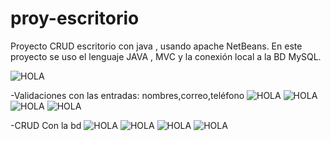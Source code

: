 # proy-escritorio
Proyecto CRUD escritorio con java , usando apache NetBeans.
En este proyecto se uso el lenguaje JAVA ,  MVC y la conexión local a la BD MySQL.

![HOLA](./assets/escritorio.PNG)

-Validaciones con las entradas: nombres,correo,teléfono
![HOLA](./assets/validacion1.PNG)
![HOLA](./assets/validacion2.PNG)
![HOLA](./assets/validacion3.PNG)
![HOLA](./assets/validacion4.PNG)

-CRUD Con la bd
![HOLA](./assets/c-insertar.PNG)
![HOLA](./assets/c-editar.PNG)
![HOLA](./assets/c-actu.PNG)
![HOLA](./assets/c-elim.PNG)